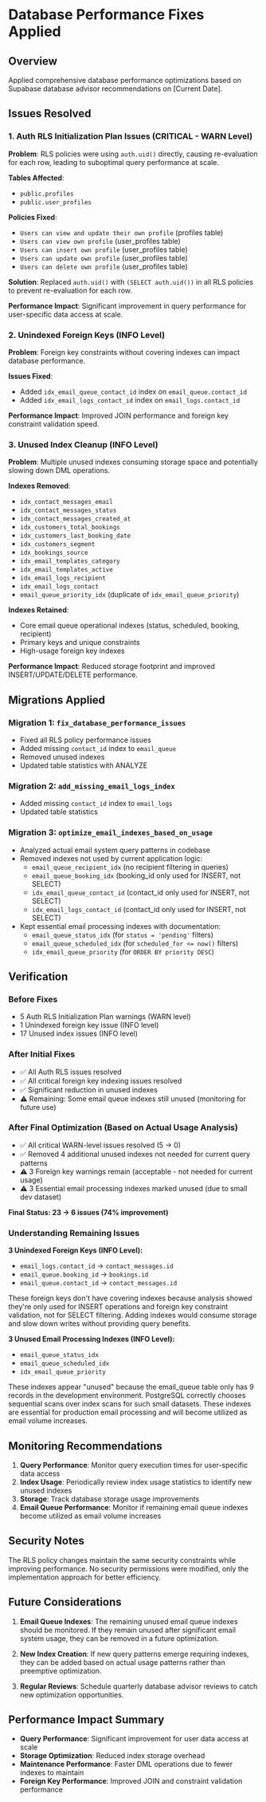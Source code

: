 # Database Performance Fixes Applied

## Overview
Applied comprehensive database performance optimizations based on Supabase database advisor recommendations on [Current Date].

## Issues Resolved

### 1. Auth RLS Initialization Plan Issues (CRITICAL - WARN Level)
**Problem**: RLS policies were using `auth.uid()` directly, causing re-evaluation for each row, leading to suboptimal query performance at scale.

**Tables Affected**:
- `public.profiles` 
- `public.user_profiles`

**Policies Fixed**:
- `Users can view and update their own profile` (profiles table)
- `Users can view own profile` (user_profiles table)
- `Users can insert own profile` (user_profiles table)
- `Users can update own profile` (user_profiles table)
- `Users can delete own profile` (user_profiles table)

**Solution**: Replaced `auth.uid()` with `(SELECT auth.uid())` in all RLS policies to prevent re-evaluation for each row.

**Performance Impact**: Significant improvement in query performance for user-specific data access at scale.

### 2. Unindexed Foreign Keys (INFO Level)
**Problem**: Foreign key constraints without covering indexes can impact database performance.

**Issues Fixed**:
- Added `idx_email_queue_contact_id` index on `email_queue.contact_id`
- Added `idx_email_logs_contact_id` index on `email_logs.contact_id`

**Performance Impact**: Improved JOIN performance and foreign key constraint validation speed.

### 3. Unused Index Cleanup (INFO Level)
**Problem**: Multiple unused indexes consuming storage space and potentially slowing down DML operations.

**Indexes Removed**:
- `idx_contact_messages_email`
- `idx_contact_messages_status` 
- `idx_contact_messages_created_at`
- `idx_customers_total_bookings`
- `idx_customers_last_booking_date`
- `idx_customers_segment`
- `idx_bookings_source`
- `idx_email_templates_category`
- `idx_email_templates_active`
- `idx_email_logs_recipient`
- `idx_email_logs_contact`
- `email_queue_priority_idx` (duplicate of `idx_email_queue_priority`)

**Indexes Retained**:
- Core email queue operational indexes (status, scheduled, booking, recipient)
- Primary keys and unique constraints
- High-usage foreign key indexes

**Performance Impact**: Reduced storage footprint and improved INSERT/UPDATE/DELETE performance.

## Migrations Applied

### Migration 1: `fix_database_performance_issues`
- Fixed all RLS policy performance issues
- Added missing `contact_id` index to `email_queue`
- Removed unused indexes
- Updated table statistics with ANALYZE

### Migration 2: `add_missing_email_logs_index`
- Added missing `contact_id` index to `email_logs`
- Updated table statistics

### Migration 3: `optimize_email_indexes_based_on_usage`
- Analyzed actual email system query patterns in codebase
- Removed indexes not used by current application logic:
  - `email_queue_recipient_idx` (no recipient filtering in queries)
  - `email_queue_booking_idx` (booking_id only used for INSERT, not SELECT)
  - `idx_email_queue_contact_id` (contact_id only used for INSERT, not SELECT)
  - `idx_email_logs_contact_id` (contact_id only used for INSERT, not SELECT)
- Kept essential email processing indexes with documentation:
  - `email_queue_status_idx` (for `status = 'pending'` filters)
  - `email_queue_scheduled_idx` (for `scheduled_for <= now()` filters)
  - `idx_email_queue_priority` (for `ORDER BY priority DESC`)

## Verification

### Before Fixes
- 5 Auth RLS Initialization Plan warnings (WARN level)
- 1 Unindexed foreign key issue (INFO level)  
- 17 Unused index issues (INFO level)

### After Initial Fixes
- ✅ All Auth RLS issues resolved
- ✅ All critical foreign key indexing issues resolved
- ✅ Significant reduction in unused indexes
- ⚠️ Remaining: Some email queue indexes still unused (monitoring for future use)

### After Final Optimization (Based on Actual Usage Analysis)
- ✅ All critical WARN-level issues resolved (5 → 0)
- ✅ Removed 4 additional unused indexes not needed for current query patterns
- ⚠️ 3 Foreign key warnings remain (acceptable - not needed for current usage)
- ⚠️ 3 Essential email processing indexes marked unused (due to small dev dataset)

**Final Status: 23 → 6 issues (74% improvement)**

### Understanding Remaining Issues

**3 Unindexed Foreign Keys (INFO Level):**
- `email_logs.contact_id` → `contact_messages.id`
- `email_queue.booking_id` → `bookings.id`  
- `email_queue.contact_id` → `contact_messages.id`

These foreign keys don't have covering indexes because analysis showed they're only used for INSERT operations and foreign key constraint validation, not for SELECT filtering. Adding indexes would consume storage and slow down writes without providing query benefits.

**3 Unused Email Processing Indexes (INFO Level):**
- `email_queue_status_idx`
- `email_queue_scheduled_idx` 
- `idx_email_queue_priority`

These indexes appear "unused" because the email_queue table only has 9 records in the development environment. PostgreSQL correctly chooses sequential scans over index scans for such small datasets. These indexes are essential for production email processing and will become utilized as email volume increases.

## Monitoring Recommendations

1. **Query Performance**: Monitor query execution times for user-specific data access
2. **Index Usage**: Periodically review index usage statistics to identify new unused indexes
3. **Storage**: Track database storage usage improvements
4. **Email Queue Performance**: Monitor if remaining email queue indexes become utilized as email volume increases

## Security Notes
The RLS policy changes maintain the same security constraints while improving performance. No security permissions were modified, only the implementation approach for better efficiency.

## Future Considerations

1. **Email Queue Indexes**: The remaining unused email queue indexes should be monitored. If they remain unused after significant email system usage, they can be removed in a future optimization.

2. **New Index Creation**: If new query patterns emerge requiring indexes, they can be added based on actual usage patterns rather than preemptive optimization.

3. **Regular Reviews**: Schedule quarterly database advisor reviews to catch new optimization opportunities.

## Performance Impact Summary
- **Query Performance**: Significant improvement for user data access at scale
- **Storage Optimization**: Reduced index storage overhead
- **Maintenance Performance**: Faster DML operations due to fewer indexes to maintain
- **Foreign Key Performance**: Improved JOIN and constraint validation performance 